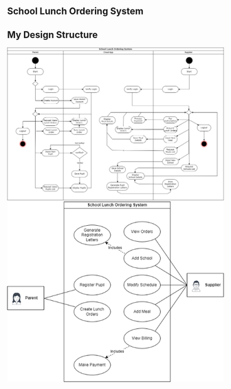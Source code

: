 ## School Lunch Ordering System

## My Design Structure

![alt text](/img1.png)
![alt text](/img2.png)
